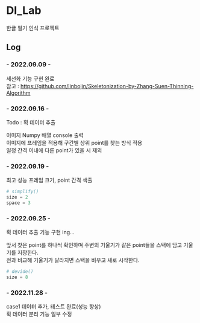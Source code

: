 # DI_Lab

한글 필기 인식 프로젝트

## Log

### - 2022.09.09 -
세선화 기능 구현 완료  
참고 : https://github.com/linbojin/Skeletonization-by-Zhang-Suen-Thinning-Algorithm

### - 2022.09.16 -
Todo : 획 데이터 추출

이미지 Numpy 배열 console 출력  
이미지에 프레임을 적용해 구간별 상위 point를 찾는 방식 적용  
일정 간격 이내에 다른 point가 있을 시 제외

### - 2022.09.19 -
최고 성능 프레임 크기, point 간격 색출

```py
# simplify()
size = 2
space = 3
```

### - 2022.09.25 -
획 데이터 추출 기능 구현 ing...

앞서 찾은 point를 하나씩 확인하며 주변의 기울기가 같은 point들을 스택에 담고 기울기를 저장한다.   
전과 비교해 기울기가 달라지면 스택을 비우고 새로 시작한다.

```py
# devide()
size = 8
```

### - 2022.11.28 -
case1 데이터 추가, 테스트 완료(성능 향상)   
획 데이터 분리 기능 일부 수정   
